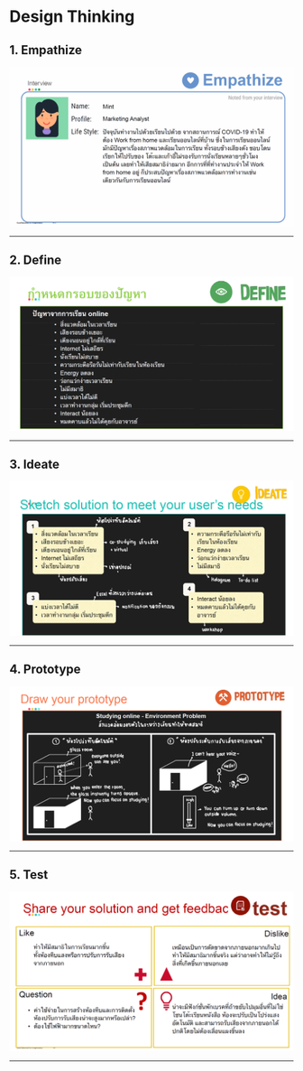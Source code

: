 # Design Thinking

## 1. Empathize

<img src="https://github.com/MimismPS/BADS7105-CRM-Analytics/blob/main/Assignment%2008%20-%20Design%20Thinking/Empathize.png" />
<hr>

## 2. Define

<img src="https://github.com/MimismPS/BADS7105-CRM-Analytics/blob/main/Assignment%2008%20-%20Design%20Thinking/Define.png" />
<hr>

## 3. Ideate

<img src="https://github.com/MimismPS/BADS7105-CRM-Analytics/blob/main/Assignment%2008%20-%20Design%20Thinking/Ideate.png" />
<hr>

## 4. Prototype

<img src="https://github.com/MimismPS/BADS7105-CRM-Analytics/blob/main/Assignment%2008%20-%20Design%20Thinking/Prototype.png" />
<hr>

## 5. Test

<img src="https://github.com/MimismPS/BADS7105-CRM-Analytics/blob/main/Assignment%2008%20-%20Design%20Thinking/Test.png" />
<hr>
